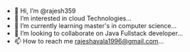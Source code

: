 - 👋 Hi, I’m @rajesh359
- 👀 I’m interested in cloud Technologies...
- 🌱 I’m currently learning master's in computer science...
- 💞️ I’m looking to collaborate on Java Fullstack developer...
- 📫 How to reach me rajeshavala1996@gmail.com...

<!---
rajesh359/rajesh359 is a ✨ special ✨ repository because its `README.md` (this file) appears on your GitHub profile.
You can click the Preview link to take a look at your changes.
--->
